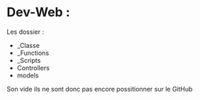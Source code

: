 # Dev-Web : 

Les dossier : 

- _Classe 
- _Functions 
- _Scripts 
- Controllers
- models 

Son vide ils ne sont donc pas encore possitionner sur le GitHub
